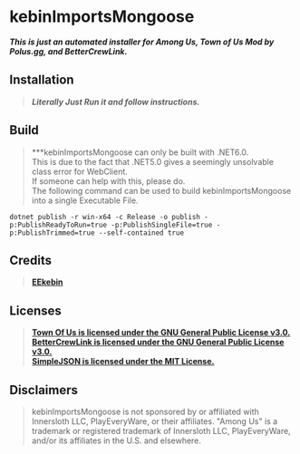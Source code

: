 # kebinImportsMongoose
***This is just an automated installer for Among Us, Town of Us Mod by Polus.gg, and BetterCrewLink.***


## Installation

> ***Literally Just Run it and follow instructions.***


## Build

> ***kebinImportsMongoose can only be built with .NET6.0.  
> This is due to the fact that .NET5.0 gives a seemingly unsolvable class error for WebClient.  
> If someone can help with this, please do.  
> The following command can be used to build kebinImportsMongoose into a single Executable File.  
```dosbatch
dotnet publish -r win-x64 -c Release -o publish -p:PublishReadyToRun=true -p:PublishSingleFile=true -p:PublishTrimmed=true --self-contained true
```

## Credits
> **[EEkebin](https://github.com/EEkebin)**


## Licenses

> **[Town Of Us is licensed under the GNU General Public License v3.0.](https://github.com/polusgg/Town-Of-Us/blob/master/LICENSE)  
> [BetterCrewLink is licensed under the GNU General Public License v3.0.](https://github.com/OhMyGuus/BetterCrewLink/blob/nightly/LICENSE)  
> [SimpleJSON is licensed under the MIT License.](https://github.com/Bunny83/SimpleJSON/blob/master/LICENSE)**


## Disclaimers

> kebinImportsMongoose is not sponsored by or affiliated with Innersloth LLC, PlayEveryWare, or their affiliates. "Among Us" is a trademark or registered trademark of Innersloth LLC, PlayEveryWare, and/or its affiliates in the U.S. and elsewhere.